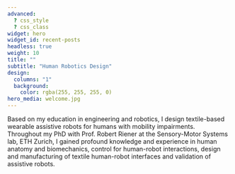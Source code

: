 ```yaml
---
advanced:
  ? css_style
  ? css_class
widget: hero
widget_id: recent-posts
headless: true
weight: 10
title: ""
subtitle: "Human Robotics Design"
design:
  columns: "1"
  background:
    color: rgba(255, 255, 255, 0)
hero_media: welcome.jpg
---
```

Based on my education in engineering and robotics, I design textile-based wearable assistive robots for humans with mobility impairments. Throughout my PhD with Prof. Robert Riener at the Sensory-Motor Systems lab, ETH Zurich, I gained profound knowledge and experience in human anatomy and biomechanics, control for human-robot interactions, design and manufacturing of textile human-robot interfaces and validation of assistive robots.

